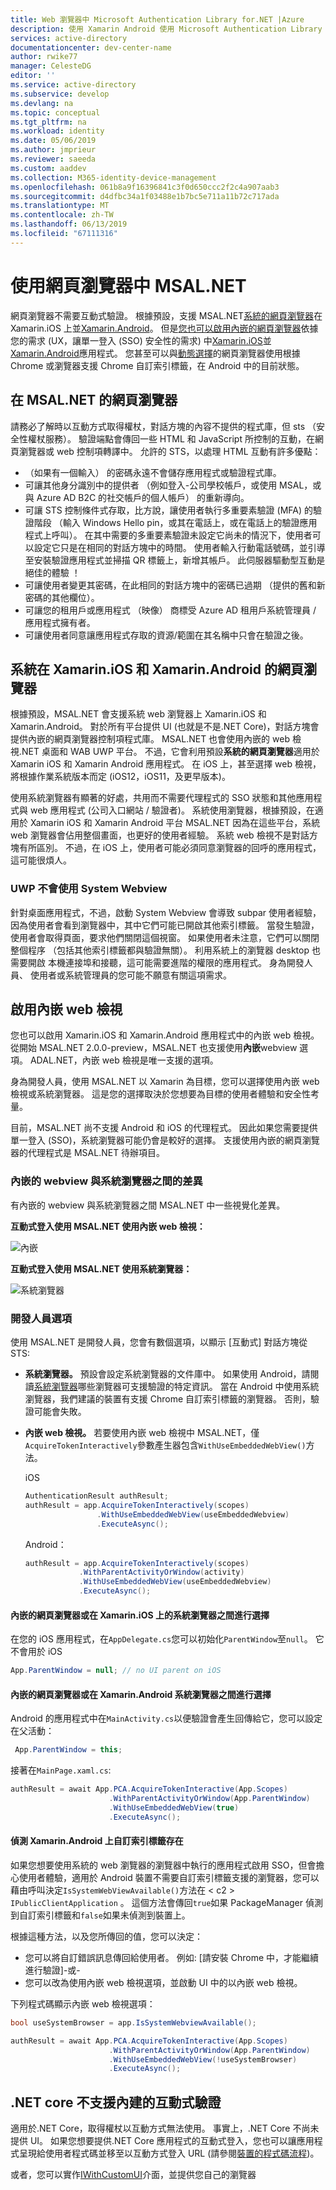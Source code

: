 ```yaml
---
title: Web 瀏覽器中 Microsoft Authentication Library for.NET |Azure
description: 使用 Xamarin Android 使用 Microsoft Authentication Library for.NET (MSAL.NET) 時，請了解特定的考量。
services: active-directory
documentationcenter: dev-center-name
author: rwike77
manager: CelesteDG
editor: ''
ms.service: active-directory
ms.subservice: develop
ms.devlang: na
ms.topic: conceptual
ms.tgt_pltfrm: na
ms.workload: identity
ms.date: 05/06/2019
ms.author: jmprieur
ms.reviewer: saeeda
ms.custom: aaddev
ms.collection: M365-identity-device-management
ms.openlocfilehash: 061b8a9f16396841c3f0d650ccc2f2c4a907aab3
ms.sourcegitcommit: d4dfbc34a1f03488e1b7bc5e711a11b72c717ada
ms.translationtype: MT
ms.contentlocale: zh-TW
ms.lasthandoff: 06/13/2019
ms.locfileid: "67111316"
---
```

# <a name="using-web-browsers-in-msalnet"></a>使用網頁瀏覽器中 MSAL.NET
網頁瀏覽器不需要互動式驗證。 根據預設，支援 MSAL.NET[系統的網頁瀏覽器](#system-web-browser-on-xamarinios-and-xamarinandroid)在 Xamarin.iOS 上並[Xamarin.Android](https://github.com/AzureAD/microsoft-authentication-library-for-dotnet/wiki/system-browser)。 但是[您也可以啟用內嵌的網頁瀏覽器](#enable-embedded-webviews)依據您的需求 (UX，讓單一登入 (SSO) 安全性的需求) 中[Xamarin.iOS](#choosing-between-embedded-web-browser-or-system-browser-on-xamarinios)並[Xamarin.Android](#choosing-between-embedded-web-browser-or-system-browser-on-xamarinandroid)應用程式。 您甚至可以與[動態選擇](#detecting-the-presence-of-custom-tabs-on-xamarinandroid)的網頁瀏覽器使用根據 Chrome 或瀏覽器支援 Chrome 自訂索引標籤，在 Android 中的目前狀態。

## <a name="web-browsers-in-msalnet"></a>在 MSAL.NET 的網頁瀏覽器

請務必了解時以互動方式取得權杖，對話方塊的內容不提供的程式庫，但 sts （安全性權杖服務）。 驗證端點會傳回一些 HTML 和 JavaScript 所控制的互動，在網頁瀏覽器或 web 控制項轉譯中。 允許的 STS，以處理 HTML 互動有許多優點：

- （如果有一個輸入） 的密碼永遠不會儲存應用程式或驗證程式庫。
- 可讓其他身分識別中的提供者 （例如登入-公司學校帳戶，或使用 MSAL，或與 Azure AD B2C 的社交帳戶的個人帳戶） 的重新導向。
- 可讓 STS 控制條件式存取，比方說，讓使用者執行多重要素驗證 (MFA) 的驗證階段 （輸入 Windows Hello pin，或其在電話上，或在電話上的驗證應用程式上呼叫）。 在其中需要的多重要素驗證未設定它尚未的情況下，使用者可以設定它只是在相同的對話方塊中的時間。  使用者輸入行動電話號碼，並引導至安裝驗證應用程式並掃描 QR 標籤上，新增其帳戶。 此伺服器驅動型互動是絕佳的體驗 ！
- 可讓使用者變更其密碼，在此相同的對話方塊中的密碼已過期 （提供的舊和新密碼的其他欄位）。
- 可讓您的租用戶或應用程式 （映像） 商標受 Azure AD 租用戶系統管理員 / 應用程式擁有者。
- 可讓使用者同意讓應用程式存取的資源/範圍在其名稱中只會在驗證之後。

## <a name="system-web-browser-on-xamarinios-and-xamarinandroid"></a>系統在 Xamarin.iOS 和 Xamarin.Android 的網頁瀏覽器

根據預設，MSAL.NET 會支援系統 web 瀏覽器上 Xamarin.iOS 和 Xamarin.Android。 對於所有平台提供 UI (也就是不是.NET Core)，對話方塊會提供內嵌的網頁瀏覽器控制項程式庫。 MSAL.NET 也會使用內嵌的 web 檢視.NET 桌面和 WAB UWP 平台。 不過，它會利用預設**系統的網頁瀏覽器**適用於 Xamarin iOS 和 Xamarin Android 應用程式。 在 iOS 上，甚至選擇 web 檢視，將根據作業系統版本而定 (iOS12，iOS11，及更早版本)。

使用系統瀏覽器有顯著的好處，共用而不需要代理程式的 SSO 狀態和其他應用程式與 web 應用程式 (公司入口網站 / 驗證者)。 系統使用瀏覽器，根據預設，在適用於 Xamarin iOS 和 Xamarin Android 平台 MSAL.NET 因為在這些平台，系統 web 瀏覽器會佔用整個畫面，也更好的使用者經驗。 系統 web 檢視不是對話方塊有所區別。 不過，在 iOS 上，使用者可能必須同意瀏覽器的回呼的應用程式，這可能很煩人。

### <a name="uwp-does-not-use-the-system-webview"></a>UWP 不會使用 System Webview

針對桌面應用程式，不過，啟動 System Webview 會導致 subpar 使用者經驗，因為使用者會看到瀏覽器中，其中它們可能已開啟其他索引標籤。 當發生驗證，使用者會取得頁面，要求他們關閉這個視窗。 如果使用者未注意，它們可以關閉整個程序 （包括其他索引標籤都與驗證無關）。 利用系統上的瀏覽器 desktop 也需要開啟 本機連接埠和接聽，這可能需要進階的權限的應用程式。 身為開發人員、 使用者或系統管理員的您可能不願意有關這項需求。

## <a name="enable-embedded-webviews"></a>啟用內嵌 web 檢視 
您也可以啟用 Xamarin.iOS 和 Xamarin.Android 應用程式中的內嵌 web 檢視。 從開始 MSAL.NET 2.0.0-preview，MSAL.NET 也支援使用**內嵌**webview 選項。 ADAL.NET，內嵌 web 檢視是唯一支援的選項。

身為開發人員，使用 MSAL.NET 以 Xamarin 為目標，您可以選擇使用內嵌 web 檢視或系統瀏覽器。 這是您的選擇取決於您想要為目標的使用者體驗和安全性考量。

目前，MSAL.NET 尚不支援 Android 和 iOS 的代理程式。 因此如果您需要提供單一登入 (SSO)，系統瀏覽器可能仍會是較好的選擇。 支援使用內嵌的網頁瀏覽器的代理程式是 MSAL.NET 待辦項目。

### <a name="differences-between-embedded-webview-and-system-browser"></a>內嵌的 webview 與系統瀏覽器之間的差異 
有內嵌的 webview 與系統瀏覽器之間 MSAL.NET 中一些視覺化差異。

**互動式登入使用 MSAL.NET 使用內嵌 web 檢視：**

![內嵌](media/msal-net-web-browsers/embedded-webview.png)

**互動式登入使用 MSAL.NET 使用系統瀏覽器：**

![系統瀏覽器](media/msal-net-web-browsers/system-browser.png)

### <a name="developer-options"></a>開發人員選項

使用 MSAL.NET 是開發人員，您會有數個選項，以顯示 [互動式] 對話方塊從 STS:

- **系統瀏覽器。** 預設會設定系統瀏覽器的文件庫中。 如果使用 Android，請閱讀[系統瀏覽器](msal-net-system-browser-android-considerations.md)哪些瀏覽器可支援驗證的特定資訊。 當在 Android 中使用系統瀏覽器，我們建議的裝置有支援 Chrome 自訂索引標籤的瀏覽器。  否則，驗證可能會失敗。
- **內嵌 web 檢視。** 若要使用內嵌 web 檢視中 MSAL.NET，僅`AcquireTokenInteractively`參數產生器包含`WithUseEmbeddedWebView()`方法。

    iOS

    ```csharp
    AuthenticationResult authResult;
    authResult = app.AcquireTokenInteractively(scopes)
                    .WithUseEmbeddedWebView(useEmbeddedWebview)
                    .ExecuteAsync();
    ```

    Android：

    ```csharp
    authResult = app.AcquireTokenInteractively(scopes)
                .WithParentActivityOrWindow(activity)
                .WithUseEmbeddedWebView(useEmbeddedWebview)
                .ExecuteAsync();
    ```

#### <a name="choosing-between-embedded-web-browser-or-system-browser-on-xamarinios"></a>內嵌的網頁瀏覽器或在 Xamarin.iOS 上的系統瀏覽器之間進行選擇

在您的 iOS 應用程式，在`AppDelegate.cs`您可以初始化`ParentWindow`至`null`。 它不會用於 iOS

```csharp
App.ParentWindow = null; // no UI parent on iOS
```

#### <a name="choosing-between-embedded-web-browser-or-system-browser-on-xamarinandroid"></a>內嵌的網頁瀏覽器或在 Xamarin.Android 系統瀏覽器之間進行選擇

Android 的應用程式中在`MainActivity.cs`以便驗證會產生回傳給它，您可以設定在父活動：

```csharp
 App.ParentWindow = this;
```

接著在`MainPage.xaml.cs`:

```csharp
authResult = await App.PCA.AcquireTokenInteractive(App.Scopes)
                      .WithParentActivityOrWindow(App.ParentWindow)
                      .WithUseEmbeddedWebView(true)
                      .ExecuteAsync();
```

#### <a name="detecting-the-presence-of-custom-tabs-on-xamarinandroid"></a>偵測 Xamarin.Android 上自訂索引標籤存在

如果您想要使用系統的 web 瀏覽器的瀏覽器中執行的應用程式啟用 SSO，但會擔心使用者體驗，適用於 Android 裝置不需要自訂索引標籤支援的瀏覽器，您可以藉由呼叫決定`IsSystemWebViewAvailable()`方法在 < c2 > `IPublicClientApplication` 。 這個方法會傳回`true`如果 PackageManager 偵測到自訂索引標籤和`false`如果未偵測到裝置上。

根據這種方法，以及您所傳回的值，您可以決定：

- 您可以將自訂錯誤訊息傳回給使用者。 例如: [請安裝 Chrome 中，才能繼續進行驗證]-或-
- 您可以改為使用內嵌 web 檢視選項，並啟動 UI 中的以內嵌 web 檢視。

下列程式碼顯示內嵌 web 檢視選項：

```csharp
bool useSystemBrowser = app.IsSystemWebviewAvailable();

authResult = await App.PCA.AcquireTokenInteractive(App.Scopes)
                      .WithParentActivityOrWindow(App.ParentWindow)
                      .WithUseEmbeddedWebView(!useSystemBrowser)
                      .ExecuteAsync();
```

## <a name="net-core-does-not-support-interactive-authentication-out-of-the-box"></a>.NET core 不支援內建的互動式驗證

適用於.NET Core，取得權杖以互動方式無法使用。 事實上，.NET Core 不尚未提供 UI。 如果您想要提供.NET Core 應用程式的互動式登入，您也可以讓應用程式呈現給使用者程式碼並移至以互動方式登入 URL (請參閱[裝置的程式碼流程](msal-authentication-flows.md#device-code))。

或者，您可以實作[IWithCustomUI](scenario-desktop-acquire-token.md#withcustomwebui)介面，並提供您自己的瀏覽器